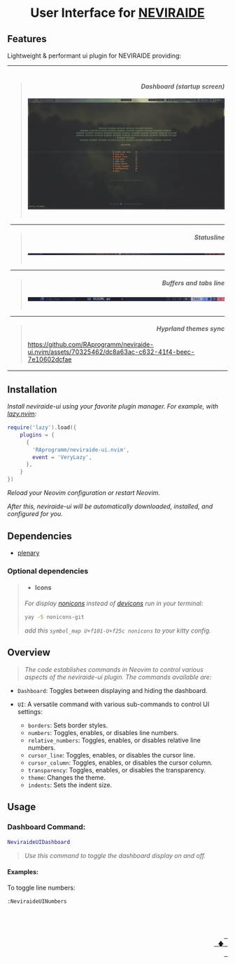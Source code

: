# <div align = center>User Interface for [NEVIRAIDE](https://github.com/RAprogramm/NEVIRAIDE)</div>

## Features

Lightweight &amp; performant ui plugin for NEVIRAIDE providing:

<table><td><br>

> #### **_<div align="right">Dashboard (startup screen)</div>_**
>
> ![Dashboard](./.screenshots/dashboard.png)<br><br>

<hr>

> #### **_<div align="right">Statusline</div>_**
>
> ![Dashboard](./.screenshots/statusline.png)<br><br>

<hr>

> #### **_<div align="right">Buffers and tabs line</div>_**
>
> ![Dashboard](./.screenshots/buffertabs.png)<br><br>

<hr>

> #### **_<div align = right>Hyprland themes sync_**
>
> https://github.com/RAprogramm/neviraide-ui.nvim/assets/70325462/dc8a63ac-c632-41f4-beec-7e10602dcfae

</td></table>

## Installation

_Install neviraide-ui using your favorite plugin manager. For example, with [lazy.nvim](https://github.com/folke/lazy.nvim):_

```lua
require('lazy').load({
    plugins = {
      {
        'RAprogramm/neviraide-ui.nvim',
        event = 'VeryLazy',
      },
    }
})
```

_Reload your Neovim configuration or restart Neovim._

_After this, neviraide-ui will be automatically downloaded, installed, and configured for you._

## Dependencies

- [plenary](https://github.com/nvim-lua/plenary.nvim)

### Optional dependencies

> - #### Icons
>
> _For display [nonicons](https://github.com/yamatsum/nonicons) instead of [devicons](https://github.com/vorillaz/devicons) run in your terminal:_
>
> ```sh
> yay -S nonicons-git
> ```
>
> _add this `symbol_map U+f101-U+f25c nonicons` to your kitty config._

## Overview

> _The code establishes commands in Neovim to control various aspects of the neviraide-ui plugin. The commands available are:_

- `Dashboard`: Toggles between displaying and hiding the dashboard.

- `UI`: A versatile command with various sub-commands to control UI settings:
  - `borders`: Sets border styles.
  - `numbers`: Toggles, enables, or disables line numbers.
  - `relative_numbers`: Toggles, enables, or disables relative line numbers.
  - `cursor_line`: Toggles, enables, or disables the cursor line.
  - `cursor_column`: Toggles, enables, or disables the cursor column.
  - `transparency`: Toggles, enables, or disables the transparency.
  - `theme`: Changes the theme.
  - `indents`: Sets the indent size.

## Usage

### Dashboard Command:

```lua
NeviraideUIDashboard
```

> _Use this command to toggle the dashboard display on and off._

#### Examples:

To toggle line numbers:

```vim
:NeviraideUINumbers
```

<div align = right> <br><br>

[<kbd> <br> 🡅 <br> </kbd>](#table-of-contents)

</div>
